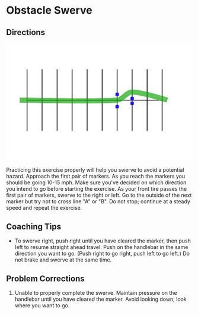 # Obstacle Swerve

## Directions

![](images/parking-10.svg)

Practicing this exercise properly will help you swerve to avoid a potential hazard. Approach the first pair of markers. As you reach the markers you should be going 10-15 mph. Make sure you've decided on which direction you intend to go before starting the exercise. As your front tire passes the first pair of markers, swerve to the right or left. Go to the outside of the next marker but try not to cross line "A" or "B". Do not stop; continue at a steady speed and repeat the exercise.


## Coaching Tips
*  To swerve right, push right until you have cleared the marker, then push left to resume straight ahead travel.   Push on the handlebar in the same direction you want to go. (Push right to go right, push left to go left.)
  Do not brake and swerve at the same time.


## Problem Corrections
1. Unable to properly complete the swerve. Maintain pressure on the handlebar until you have cleared the marker. Avoid looking down; look where you want to go.
